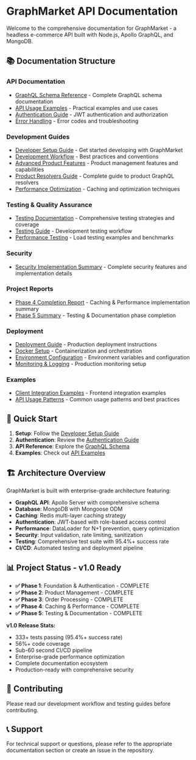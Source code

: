 # GraphMarket API Documentation

Welcome to the comprehensive documentation for GraphMarket - a headless e-commerce API built with Node.js, Apollo GraphQL, and MongoDB.

## 📚 Documentation Structure

### API Documentation
- [GraphQL Schema Reference](./api/schema.md) - Complete GraphQL schema documentation
- [API Usage Examples](./api/examples.md) - Practical examples and use cases
- [Authentication Guide](./api/authentication.md) - JWT authentication and authorization
- [Error Handling](./api/errors.md) - Error codes and troubleshooting

### Development Guides
- [Developer Setup Guide](./development/setup.md) - Get started developing with GraphMarket
- [Development Workflow](./development/workflow.md) - Best practices and conventions
- [Advanced Product Features](./guides/ADVANCED_PRODUCT_FEATURES.md) - Product management features and capabilities
- [Product Resolvers Guide](./guides/PRODUCT_RESOLVERS_GUIDE.md) - Complete guide to product GraphQL resolvers
- [Performance Optimization](./development/performance.md) - Caching and optimization techniques

### Testing & Quality Assurance
- [Testing Documentation](./testing/TESTING_DOCUMENTATION.md) - Comprehensive testing strategies and coverage
- [Testing Guide](./development/testing.md) - Development testing workflow
- [Performance Testing](./examples/load-testing.md) - Load testing examples and benchmarks

### Security
- [Security Implementation Summary](./security/SECURITY_IMPLEMENTATION_SUMMARY.md) - Complete security features and implementation details

### Project Reports
- [Phase 4 Completion Report](./reports/PHASE_4_COMPLETION_REPORT.md) - Caching & Performance implementation summary
- [Phase 5 Summary](./reports/PHASE5_SUMMARY.md) - Testing & Documentation phase completion

### Deployment
- [Deployment Guide](./deployment/deployment.md) - Production deployment instructions
- [Docker Setup](./deployment/docker.md) - Containerization and orchestration
- [Environment Configuration](./deployment/environment.md) - Environment variables and configuration
- [Monitoring & Logging](./deployment/monitoring.md) - Production monitoring setup

### Examples
- [Client Integration Examples](./examples/clients.md) - Frontend integration examples
- [API Usage Patterns](./examples/patterns.md) - Common usage patterns and best practices

## 🚀 Quick Start

1. **Setup**: Follow the [Developer Setup Guide](./development/setup.md)
2. **Authentication**: Review the [Authentication Guide](./api/authentication.md)
3. **API Reference**: Explore the [GraphQL Schema](./api/schema.md)
4. **Examples**: Check out [API Examples](./api/examples.md)

## 🏗️ Architecture Overview

GraphMarket is built with enterprise-grade architecture featuring:

- **GraphQL API**: Apollo Server with comprehensive schema
- **Database**: MongoDB with Mongoose ODM
- **Caching**: Redis multi-layer caching strategy
- **Authentication**: JWT-based with role-based access control
- **Performance**: DataLoader for N+1 prevention, query optimization
- **Security**: Input validation, rate limiting, sanitization
- **Testing**: Comprehensive test suite with 95.4%+ success rate
- **CI/CD**: Automated testing and deployment pipeline

## 📊 Project Status - v1.0 Ready

- **✅ Phase 1**: Foundation & Authentication - COMPLETE
- **✅ Phase 2**: Product Management - COMPLETE  
- **✅ Phase 3**: Order Processing - COMPLETE
- **✅ Phase 4**: Caching & Performance - COMPLETE
- **✅ Phase 5**: Testing & Documentation - COMPLETE

**v1.0 Release Stats:**
- 333+ tests passing (95.4%+ success rate)
- 56%+ code coverage
- Sub-60 second CI/CD pipeline
- Enterprise-grade performance optimization
- Complete documentation ecosystem
- Production-ready with comprehensive security

## 🤝 Contributing

Please read our development workflow and testing guides before contributing.

## 📞 Support

For technical support or questions, please refer to the appropriate documentation section or create an issue in the repository. 